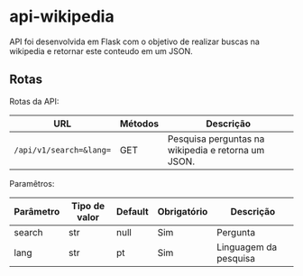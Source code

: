 # api-wikipedia

API foi desenvolvida em Flask com o objetivo de realizar buscas na wikipedia e retornar este conteudo em um JSON.

## Rotas

Rotas da API:

| URL | Métodos | Descrição |
| -------- | ------------- | --------- |
| `/api/v1/search=&lang=` | GET | Pesquisa perguntas na wikipedia e retorna um JSON. |

Paramêtros:

| Parâmetro | Tipo de valor | Default | Obrigatório | Descrição |
| -------- | ------------- | ---------- | --------- | --------- |
| search | str | null | Sim | Pergunta |
| lang | str | pt | Sim | Linguagem da pesquisa |
